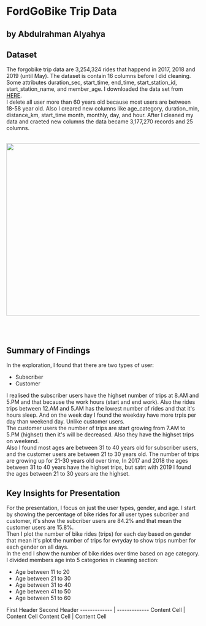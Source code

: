 # FordGoBike Trip Data
## by Abdulrahman Alyahya


## Dataset

The forgobike trip data are 3,254,324 rides that happend in 2017, 2018 and 2019 (until May). The dataset is contain 16 columns before I did cleaning. Some attributes duration_sec, start_time, end_time, start_station_id, start_station_name, and member_age. I downloaded the data set from [HERE](https://www.lyft.com/bikes/bay-wheels/system-data).
<br>
I delete all user more than 60 years old because most users are between 18-58 year old. Also I creared new columns like age_category, duration_min, distance_km, start_time month, monthly, day, and hour. After I cleaned my data and craeted new columns the data became 3,177,270 records and 25 columns.
<br>
<br>

<p align="center">
  <img width="800" height="450" src="https://www.rentjasper.com/wp-content/uploads/2019/06/Jasper-Ford-GoBike.jpg">
</p>

<br>
<br>

## Summary of Findings

In the exploration, I found that there are two types of user: 
* Subscriber 
* Customer <br>

I realised the subscriber users have the highset number of trips at 8.AM and 5.PM and that because the work hours (start and end work). Also the rides trips between 12.AM and 5.AM has the lowest number of rides and that it's hours sleep. And on the week day I found the weekday have  more trpis per day than weekend day. Unlike customer users.<br>
The customer users the number of trips are start growing from 7.AM to 5.PM (highset) then it's will be decreased. Also they have the highset trips on weekend.<br>
Also I found most ages are between 31 to 40 years old for subscriber users, and the customer users are between 21 to 30 years old. The number of trips are growing up for 21-30 years old over time, In 2017 and 2018 the ages between 31 to 40 years have the highset trips, but satrt with 2019 I found the ages between 21 to 30 years are the highset.

## Key Insights for Presentation

For the presentation, I focus on just the  user types, gender, and age. I start by showing the percentage of bike rides for all user types subcriber and customer, it's show the subcriber users are 84.2% and that mean the customer users are 15.8%.<br>
Then I plot the number of bike rides (trips) for each day based on gender that mean it's plot the number of trips for evryday to show trips number for each gender on all days.<br>
In the end I show the number of bike rides over time based on age category. I divided members age into 5 categories in cleaning section:
- Age between 11 to 20 
- Age between 21 to 30
- Age between 31 to 40
- Age between 41 to 50
- Age between 51 to 60<br>



First Header    Second Header
------------- | -------------
Content Cell  | Content Cell
Content Cell  | Content Cell
